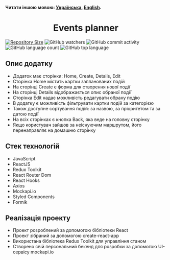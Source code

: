 **Читати іншою мовою: [Українська](README.md), [English](README.en.md).**

<h1 align="center">Events planner</h1>

[![Repository Size](https://img.shields.io/github/repo-size/Yana-Palam/event-planner?style=<style>&color=<color>)](https://github.com/Yana-Palam/event-planner)
![GitHub watchers](https://img.shields.io/github/watchers/Yana-Palam/event-planner?style=social)
![GitHub commit activity](https://img.shields.io/github/commit-activity/w/Yana-Palam/event-planner)
![GitHub language count](https://img.shields.io/github/languages/count/Yana-Palam/event-planner)
![GitHub top language](https://img.shields.io/github/languages/top/Yana-Palam/event-planner)

<h2>Опис додатку</h2>
<ul>
<li>Додаток має сторінки: Home, Create, Details, Edit</li>
<li>Сторінка Home містить картки запланованих подій</li>
<li>На сторінці Create є форма для створення нової події</li>
<li>На сторінці Details відображається опис обраної події</li>
<li>Сторінка Edit надає можливість редагувати обрану подію</li>
<li>В додатку є можливість фільтрувати картки подій за категорією</li>
<li>Також доступне сортування подій: за назвою, за пріоритетом та за датою події</li>
<li>На всіх сторінках є кнопка Back, яка веде на головну сторінку</li>
<li>Якщо користувач зайшов за неіснуючим маршрутом, його перенаправляє на домашню сторінку</li>
</ul>

<h2>Стек технологій</h2>
<ul>
<li>JavaScript</li>
<li>ReactJS</li>
<li>Redux Toolkit</li>
<li>React Router Dom</li>
<li>React Hooks</li>
<li>Axios</li>
<li>Mockapi.io</li>
<li>Styled Components</li>
<li>Formik</li>
</ul>

<h2>Реалізація проекту</h2>
<ul>
<li>Проект розроблений за допомогою бібліотеки React</li>
<li>Проект зібраний за допомогою create-react-app</li>
<li>Використана бібліотека Redux Toolkit для управління станом</li>
<li>Створено свій персональний бекенд для розробки за допомогою UI-сервісу mockapi.io</li>
</ul>
